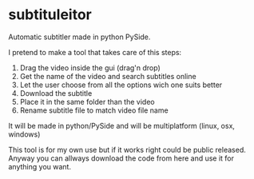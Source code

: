 subtituleitor
=============

Automatic subtitler made in python PySide.


I pretend to make a tool that takes care of this steps:

1. Drag the video inside the gui (drag'n drop)
2. Get the name of the video and search subtitles online
3. Let the user choose from all the options wich one suits better
3. Download the subtitle
4. Place it in the same folder than the video
5. Rename subtitle file to match video file name



It will be made in python/PySide and will be multiplatform (linux, osx, windows)

This tool is for my own use but if it works right could be public released. Anyway you can allways download the code from here and use it for anything you want.

